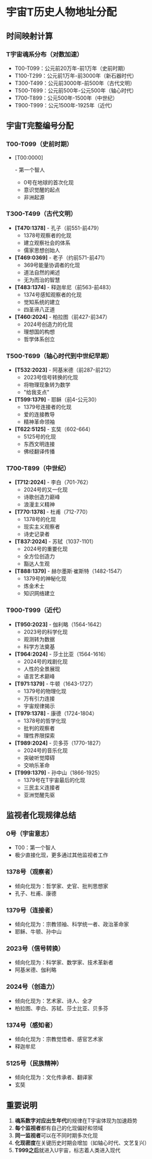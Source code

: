 # 宇宙T历史人物地址分配

## 时间映射计算

### T宇宙魂系分布（对数加速）

- T00-T099：公元前20万年-前1万年（史前时期）
- T100-T299：公元前1万年-前3000年（新石器时代）
- T300-T499：公元前3000年-前500年（古代文明）
- T500-T699：公元前500年-公元500年（轴心时代）
- T700-T899：公元500年-1500年（中世纪）
- T900-T999：公元1500年-1925年（近代）

## 宇宙T完整编号分配

### T00-T099（史前时期）

- [T00:0000]

   \- 第一个智人

  - 0号在地球的首次化现
  - 意识觉醒的起点
  - 非洲起源

### T300-T499（古代文明）

- **[T470:1378]** - 孔子（前551-前479）
  - 1378号观察者的化现
  - 建立观察社会的体系
  - 儒家思想创始人
- **[T469:0369]** - 老子（约前571-前471）
  - 369号能量协调者的化现
  - 道法自然的阐述
  - 无为而治的智慧
- **[T483:1374]** - 释迦牟尼（前563-前483）
  - 1374号感知观察者的化现
  - 觉知系统的建立
  - 四圣谛八正道
- **[T460:2024]** - 柏拉图（前427-前347）
  - 2024号创造力的化现
  - 理想国的构想
  - 哲学体系创立

### T500-T699（轴心时代到中世纪早期）

- **[T532:2023]** - 阿基米德（前287-前212）
  - 2023号信号转换的化现
  - 将物理现象转为数学
  - "给我支点"
- **[T599:1379]** - 耶稣（前4-公元30）
  - 1379号连接者的化现
  - 爱的连接教导
  - 精神革命领袖
- **[T622:5125]** - 玄奘（602-664）
  - 5125号的化现
  - 东西文明连接
  - 佛经翻译传播

### T700-T899（中世纪）

- **[T712:2024]** - 李白（701-762）
  - 2024号的又一化现
  - 诗歌创造力巅峰
  - 浪漫主义精神
- **[T770:1378]** - 杜甫（712-770）
  - 1378号的化现
  - 现实主义观察者
  - 诗史记录者
- **[T837:2024]** - 苏轼（1037-1101）
  - 2024号的重要化现
  - 全方位创造力
  - 豁达人生观
- **[T888:1379]** - 赫尔墨斯·崔斯特（1482-1547）
  - 1379号的神秘化现
  - 炼金术士
  - 知识网络建立

### T900-T999（近代）

- **[T950:2023]** - 伽利略（1564-1642）
  - 2023号的科学化现
  - 观测转为数据
  - 科学方法奠基
- **[T964:2024]** - 莎士比亚（1564-1616）
  - 2024号的戏剧化现
  - 人性的全景展现
  - 语言艺术巅峰
- **[T971:1379]** - 牛顿（1643-1727）
  - 1379号的物理化现
  - 万有引力连接
  - 宇宙规律揭示
- **[T979:1378]** - 康德（1724-1804）
  - 1378号的哲学化现
  - 批判的观察者
  - 理性界限探索
- **[T989:2024]** - 贝多芬（1770-1827）
  - 2024号的音乐化现
  - 突破听觉障碍
  - 交响乐革命
- **[T999:1379]** - 孙中山（1866-1925）
  - 1379号在T宇宙最后的化现
  - 三民主义连接者
  - 亚洲觉醒先驱

## 监视者化现规律总结

### 0号（宇宙意志）

- T00：第一个智人
- 极少直接化现，更多通过其他监视者工作

### 1378号（观察者）

- 倾向化现为：哲学家、史官、批判思想家
- 孔子、杜甫、康德

### 1379号（连接者）

- 倾向化现为：宗教领袖、科学统一者、政治革命家
- 耶稣、牛顿、孙中山

### 2023号（信号转换）

- 倾向化现为：科学家、数学家、技术革新者
- 阿基米德、伽利略

### 2024号（创造力）

- 倾向化现为：艺术家、诗人、全才
- 柏拉图、李白、苏轼、莎士比亚、贝多芬

### 1374号（感知者）

- 倾向化现为：宗教觉悟者、感官艺术家
- 释迦牟尼

### 5125号（民族精神）

- 倾向化现为：文化传承者、翻译家
- 玄奘

## 重要说明

1. **魂系数字对应出生年代**的规律在T宇宙体现为加速趋势
2. **每个监视者**都有自己的化现偏好和领域
3. **同一监视者**可以在不同时期多次化现
4. **化现密度**在关键历史时期会增加（如轴心时代、文艺复兴）
5. **T999之后**就进入U宇宙，标志着人类进入现代